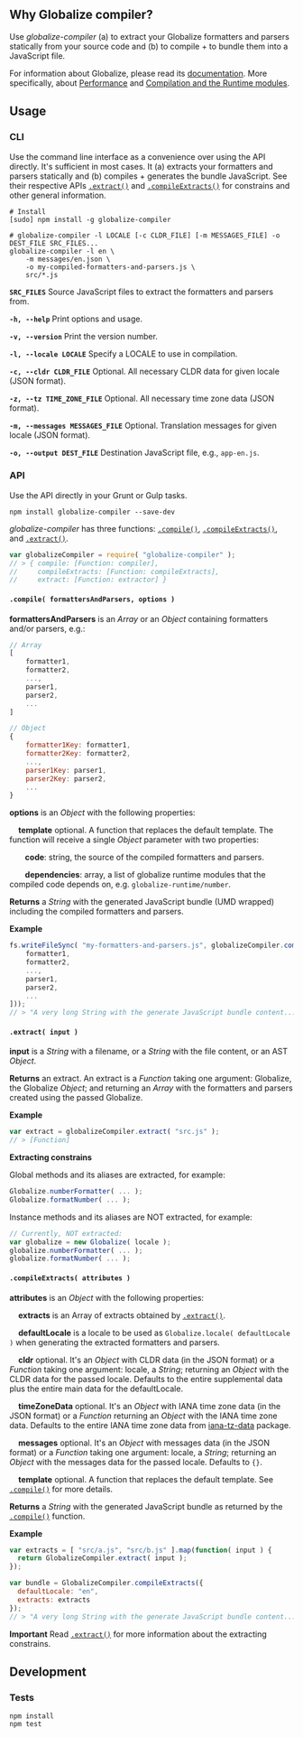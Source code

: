 ## Why Globalize compiler?

Use *globalize-compiler* (a) to extract your Globalize formatters and parsers statically from your source code and (b) to compile + to bundle them into a JavaScript file.

For information about Globalize, please read its [documentation](https://github.com/jquery/globalize#README.md). More specifically, about [Performance](https://github.com/rxaviers/globalize/tree/fix-398-runtime#performance) and [Compilation and the Runtime modules](https://github.com/rxaviers/globalize/tree/fix-398-runtime#compilation-and-the-runtime-modules).

## Usage

### CLI

Use the command line interface as a convenience over using the API directly. It's sufficient in most cases. It (a) extracts your formatters and parsers statically and (b) compiles + generates the bundle JavaScript. See their respective APIs [`.extract()`][] and [`.compileExtracts()`][] for constrains and other general information.

    # Install
    [sudo] npm install -g globalize-compiler

    # globalize-compiler -l LOCALE [-c CLDR_FILE] [-m MESSAGES_FILE] -o DEST_FILE SRC_FILES...
    globalize-compiler -l en \
        -m messages/en.json \
        -o my-compiled-formatters-and-parsers.js \
        src/*.js

**`SRC_FILES`** Source JavaScript files to extract the formatters and parsers from.

**`-h, --help`** Print options and usage.

**`-v, --version`** Print the version number.

**`-l, --locale LOCALE`** Specify a LOCALE to use in compilation.

**`-c, --cldr CLDR_FILE`** Optional. All necessary CLDR data for given locale (JSON format).

**`-z, --tz TIME_ZONE_FILE`** Optional. All necessary time zone data (JSON format).

**`-m, --messages MESSAGES_FILE`** Optional. Translation messages for given locale (JSON format).

**`-o, --output DEST_FILE`** Destination JavaScript file, e.g., `app-en.js`.

### API

Use the API directly in your Grunt or Gulp tasks.

    npm install globalize-compiler --save-dev

*globalize-compiler* has three functions: [`.compile()`][], [`.compileExtracts()`][], and [`.extract()`][].

```js
var globalizeCompiler = require( "globalize-compiler" );
// > { compile: [Function: compiler],
//     compileExtracts: [Function: compileExtracts],
//     extract: [Function: extractor] }
```

#### `.compile( formattersAndParsers, options )`

**formattersAndParsers** is an *Array* or an *Object* containing formatters and/or parsers, e.g.:

```js
// Array
[
    formatter1,
    formatter2,
    ...,
    parser1,
    parser2,
    ...
]

// Object
{
    formatter1Key: formatter1,
    formatter2Key: formatter2,
    ...,
    parser1Key: parser1,
    parser2Key: parser2,
    ...
}
```

**options** is an *Object* with the following properties:

&nbsp;&nbsp;&nbsp; **template** optional. A function that replaces the default template. The function will receive a single *Object* parameter with two properties:

&nbsp;&nbsp;&nbsp;&nbsp;&nbsp;&nbsp; **code**: string, the source of the compiled formatters and parsers.

&nbsp;&nbsp;&nbsp;&nbsp;&nbsp;&nbsp; **dependencies**: array, a list of globalize runtime modules that the compiled code depends on, e.g. `globalize-runtime/number`.

**Returns** a *String* with the generated JavaScript bundle (UMD wrapped) including the compiled formatters and parsers.

**Example**

```javascript
fs.writeFileSync( "my-formatters-and-parsers.js", globalizeCompiler.compile([
    formatter1,
    formatter2,
    ...,
    parser1,
    parser2,
    ...
]));
// > "A very long String with the generate JavaScript bundle content..."
```

#### `.extract( input )`

**input** is a *String* with a filename, or a *String* with the file content, or an AST *Object*.

**Returns** an extract. An extract is a *Function* taking one argument: Globalize, the Globalize *Object*; and returning an *Array* with the formatters and parsers created using the passed Globalize.

**Example**

```js
var extract = globalizeCompiler.extract( "src.js" );
// > [Function]
```

**Extracting constrains**

Global methods and its aliases are extracted, for example:

```js
Globalize.numberFormatter( ... );
Globalize.formatNumber( ... );
```

Instance methods and its aliases are NOT extracted, for example:

```js
// Currently, NOT extracted:
var globalize = new Globalize( locale );
globalize.numberFormatter( ... );
globalize.formatNumber( ... );
```

#### `.compileExtracts( attributes )`

**attributes** is an *Object* with the following properties:

&nbsp;&nbsp;&nbsp; **extracts** is an Array of extracts obtained by [`.extract()`][].

&nbsp;&nbsp;&nbsp; **defaultLocale** is a locale to be used as `Globalize.locale( defaultLocale )` when generating the extracted formatters and parsers.

&nbsp;&nbsp;&nbsp; **cldr** optional. It's an *Object* with CLDR data (in the JSON format) or a *Function* taking one argument: locale, a *String*; returning an *Object* with the CLDR data for the passed locale. Defaults to the entire supplemental data plus the entire main data for the defaultLocale.

&nbsp;&nbsp;&nbsp; **timeZoneData** optional. It's an *Object* with IANA time zone data (in the JSON format) or a *Function* returning an *Object* with the IANA time zone data. Defaults to the entire IANA time zone data from [iana-tz-data](https://github.com/rxaviers/iana-tz-data) package.

&nbsp;&nbsp;&nbsp; **messages** optional. It's an *Object* with messages data (in the JSON format) or a *Function* taking one argument: locale, a *String*; returning an *Object* with the messages data for the passed locale. Defaults to `{}`.

&nbsp;&nbsp;&nbsp; **template** optional. A function that replaces the default template. See [`.compile()`][] for more details.

**Returns** a *String* with the generated JavaScript bundle as returned by the [`.compile()`][] function.

**Example**

```js
var extracts = [ "src/a.js", "src/b.js" ].map(function( input ) {
  return GlobalizeCompiler.extract( input );
});

var bundle = GlobalizeCompiler.compileExtracts({
  defaultLocale: "en",
  extracts: extracts
});
// > "A very long String with the generate JavaScript bundle content..."
```

**Important** Read [`.extract()`][] for more information about the extracting constrains.

[`.compile()`]: #compile-formattersandparsers-
[`.compileExtracts()`]: #compileextracts-attributes-
[`.extract()`]: #extract-input-

## Development

### Tests

    npm install
    npm test
